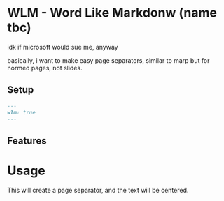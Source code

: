 # WLM - Word Like Markdonw (name tbc)
idk if microsoft would sue me, anyway

basically, i want to make easy page separators, similar to marp but for normed pages, not slides.


## Setup

```md
---
wlm: true
---
```

## Features

# Usage
This will create a page separator, and the text will be centered.

